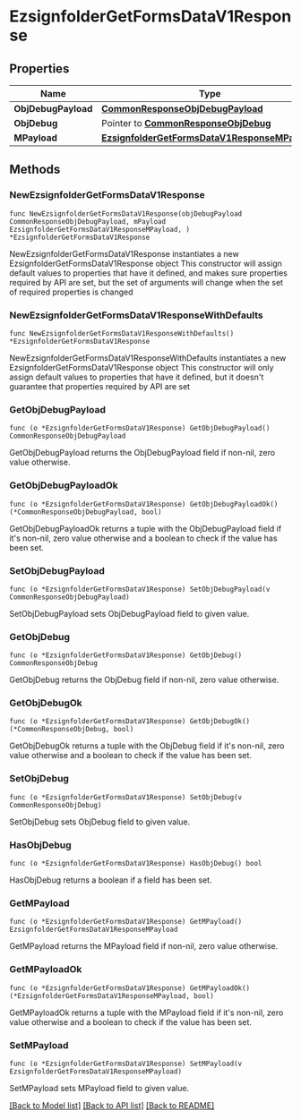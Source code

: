 # EzsignfolderGetFormsDataV1Response

## Properties

Name | Type | Description | Notes
------------ | ------------- | ------------- | -------------
**ObjDebugPayload** | [**CommonResponseObjDebugPayload**](CommonResponseObjDebugPayload.md) |  | 
**ObjDebug** | Pointer to [**CommonResponseObjDebug**](CommonResponseObjDebug.md) |  | [optional] 
**MPayload** | [**EzsignfolderGetFormsDataV1ResponseMPayload**](EzsignfolderGetFormsDataV1ResponseMPayload.md) |  | 

## Methods

### NewEzsignfolderGetFormsDataV1Response

`func NewEzsignfolderGetFormsDataV1Response(objDebugPayload CommonResponseObjDebugPayload, mPayload EzsignfolderGetFormsDataV1ResponseMPayload, ) *EzsignfolderGetFormsDataV1Response`

NewEzsignfolderGetFormsDataV1Response instantiates a new EzsignfolderGetFormsDataV1Response object
This constructor will assign default values to properties that have it defined,
and makes sure properties required by API are set, but the set of arguments
will change when the set of required properties is changed

### NewEzsignfolderGetFormsDataV1ResponseWithDefaults

`func NewEzsignfolderGetFormsDataV1ResponseWithDefaults() *EzsignfolderGetFormsDataV1Response`

NewEzsignfolderGetFormsDataV1ResponseWithDefaults instantiates a new EzsignfolderGetFormsDataV1Response object
This constructor will only assign default values to properties that have it defined,
but it doesn't guarantee that properties required by API are set

### GetObjDebugPayload

`func (o *EzsignfolderGetFormsDataV1Response) GetObjDebugPayload() CommonResponseObjDebugPayload`

GetObjDebugPayload returns the ObjDebugPayload field if non-nil, zero value otherwise.

### GetObjDebugPayloadOk

`func (o *EzsignfolderGetFormsDataV1Response) GetObjDebugPayloadOk() (*CommonResponseObjDebugPayload, bool)`

GetObjDebugPayloadOk returns a tuple with the ObjDebugPayload field if it's non-nil, zero value otherwise
and a boolean to check if the value has been set.

### SetObjDebugPayload

`func (o *EzsignfolderGetFormsDataV1Response) SetObjDebugPayload(v CommonResponseObjDebugPayload)`

SetObjDebugPayload sets ObjDebugPayload field to given value.


### GetObjDebug

`func (o *EzsignfolderGetFormsDataV1Response) GetObjDebug() CommonResponseObjDebug`

GetObjDebug returns the ObjDebug field if non-nil, zero value otherwise.

### GetObjDebugOk

`func (o *EzsignfolderGetFormsDataV1Response) GetObjDebugOk() (*CommonResponseObjDebug, bool)`

GetObjDebugOk returns a tuple with the ObjDebug field if it's non-nil, zero value otherwise
and a boolean to check if the value has been set.

### SetObjDebug

`func (o *EzsignfolderGetFormsDataV1Response) SetObjDebug(v CommonResponseObjDebug)`

SetObjDebug sets ObjDebug field to given value.

### HasObjDebug

`func (o *EzsignfolderGetFormsDataV1Response) HasObjDebug() bool`

HasObjDebug returns a boolean if a field has been set.

### GetMPayload

`func (o *EzsignfolderGetFormsDataV1Response) GetMPayload() EzsignfolderGetFormsDataV1ResponseMPayload`

GetMPayload returns the MPayload field if non-nil, zero value otherwise.

### GetMPayloadOk

`func (o *EzsignfolderGetFormsDataV1Response) GetMPayloadOk() (*EzsignfolderGetFormsDataV1ResponseMPayload, bool)`

GetMPayloadOk returns a tuple with the MPayload field if it's non-nil, zero value otherwise
and a boolean to check if the value has been set.

### SetMPayload

`func (o *EzsignfolderGetFormsDataV1Response) SetMPayload(v EzsignfolderGetFormsDataV1ResponseMPayload)`

SetMPayload sets MPayload field to given value.



[[Back to Model list]](../README.md#documentation-for-models) [[Back to API list]](../README.md#documentation-for-api-endpoints) [[Back to README]](../README.md)


